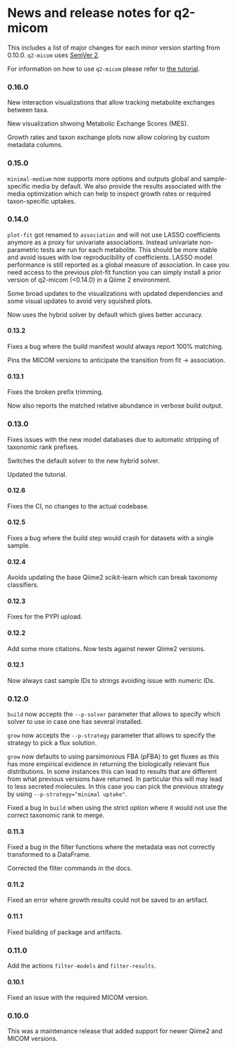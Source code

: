 # News and release notes for q2-micom

This includes a list of major changes for each minor version starting from 0.10.0. `q2-micom` uses [SemVer 2](https://semver.org/).

For information on how to use `q2-micom` please refer to
[the tutorial](https://micom-dev.github.io/q2-micom).

### 0.16.0

New interaction visualizations that allow tracking metabolite exchanges between taxa.

New visualization shwoing Metabolic Exchange Scores (MES).

Growth rates and taxon exchange plots now allow coloring by custom metadata columns.

### 0.15.0

`minimal-medium` now supports more options and outputs global and sample-specific media
by default. We also provide the results associated with the media optimization which can
help to inspect growth rates or required taxon-specific uptakes.

### 0.14.0

`plot-fit` got renamed to `association` and will not use LASSO coefficients anymore as
a proxy for univariate associations. Instead univariate non-parametric tests are run for
each metabolite. This should be more stable and avoid issues with low reproducibility of
coefficients. LASSO model performance is still reported as a global measure of
association. In case you need access to the previous plot-fit function you can simply
install a prior version of q2-micom (<0.14.0) in a Qiime 2 environment.

Some broad updates to the visualizations with updated dependencies and some visual updates
to avoid very squished plots.

Now uses the hybrid solver by default which gives better accuracy.

#### 0.13.2

Fixes a bug where the build manifest would always report 100% matching.

Pins the MICOM versions to anticipate the transition from fit -> association.

#### 0.13.1

Fixes the broken prefix trimming.

Now also reports the matched relative abundance in verbose build output.

### 0.13.0

Fixes issues with the new model databases due to automatic stripping of taxonomic rank
prefixes.

Switches the default solver to the new hybrid solver.

Updated the tutorial.

#### 0.12.6

Fixes the CI, no changes to the actual codebase.

#### 0.12.5

Fixes a bug where the build step would crash for datasets with a single sample.

#### 0.12.4

Avoids updating the base Qiime2 scikit-learn which can break taxonomy classifiers.

#### 0.12.3

Fixes for the PYPI upload.

#### 0.12.2

Add some more citations. Now tests against newer Qiime2 versions.

#### 0.12.1

Now always cast sample IDs to strings avoiding issue with numeric IDs.

### 0.12.0

`build` now accepts the `--p-solver` parameter that allows to specify which solver
to use in case one has several installed.

`grow` now accepts the `--p-strategy` parameter that allows to specify the strategy
to pick a flux solution.

`grow` now defaults to using parsimonious FBA (pFBA) to get fluxes as this has more
empirical evidence in returning the biologically relevant flux distributions. In some
instances this can lead to results that are different from what previous versions
have returned. In particular this will may lead to less secreted molecules.
In this case you can pick the previous strategy by using `--p-strategy="minimal uptake"`.

Fixed a bug in `build` when using the strict option where it would not use the correct
taxonomic rank to merge.

#### 0.11.3

Fixed a bug in the filter functions where the metadata was not correctly transformed
to a DataFrame.

Corrected the filter commands in the docs.

#### 0.11.2

Fixed an error where growth results could not be saved to an artifact.

#### 0.11.1

Fixed building of package and artifacts.

### 0.11.0

Add the actions `filter-models` and `filter-results`.

#### 0.10.1

Fixed an issue with the required MICOM version.

### 0.10.0

This was a maintenance release that added support for newer Qiime2 and MICOM versions.
